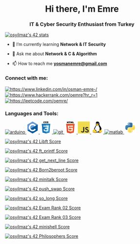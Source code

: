 <h1 align="center">Hi there, I'm Emre</h1>
<h3 align="center">IT & Cyber Security Enthusiast from Turkey</h3>

[![osyilmaz's 42 stats](https://badge42.vercel.app/api/v2/cl9pmwq9s00060fjwu004qnej/stats?cursusId=21&coalitionId=227)](https://github.com/JaeSeoKim/badge42)


- 🌱 I’m currently learning **Network & IT Security**

- 💬 Ask me about **Network & C & Algorithm**

- 📫 How to reach me **yosmanemre@gmail.com**

<h3 align="left">Connect with me:</h3>
<p align="left">
<a href="https://linkedin.com/in/https://www.linkedin.com/in/osman-emre-/" target="blank"><img align="center" src="https://raw.githubusercontent.com/rahuldkjain/github-profile-readme-generator/master/src/images/icons/Social/linked-in-alt.svg" alt="https://www.linkedin.com/in/osman-emre-/" height="30" width="40" /></a>
<a href="https://www.hackerrank.com/https://www.hackerrank.com/oemre?hr_r=1" target="blank"><img align="center" src="https://raw.githubusercontent.com/rahuldkjain/github-profile-readme-generator/master/src/images/icons/Social/hackerrank.svg" alt="https://www.hackerrank.com/oemre?hr_r=1" height="30" width="40" /></a>
<a href="https://www.leetcode.com/https://leetcode.com/oemre/" target="blank"><img align="center" src="https://raw.githubusercontent.com/rahuldkjain/github-profile-readme-generator/master/src/images/icons/Social/leet-code.svg" alt="https://leetcode.com/oemre/" height="30" width="40" /></a>
</p>

<h3 align="left">Languages and Tools:</h3>
<p align="left"> <a href="https://www.arduino.cc/" target="_blank" rel="noreferrer"> <img src="https://cdn.worldvectorlogo.com/logos/arduino-1.svg" alt="arduino" width="40" height="40"/> </a> <a href="https://www.cprogramming.com/" target="_blank" rel="noreferrer"> <img src="https://raw.githubusercontent.com/devicons/devicon/master/icons/c/c-original.svg" alt="c" width="40" height="40"/> </a> <a href="https://www.w3schools.com/css/" target="_blank" rel="noreferrer"> <img src="https://raw.githubusercontent.com/devicons/devicon/master/icons/css3/css3-original-wordmark.svg" alt="css3" width="40" height="40"/> </a> <a href="https://git-scm.com/" target="_blank" rel="noreferrer"> <img src="https://www.vectorlogo.zone/logos/git-scm/git-scm-icon.svg" alt="git" width="40" height="40"/> </a> <a href="https://www.w3.org/html/" target="_blank" rel="noreferrer"> <img src="https://raw.githubusercontent.com/devicons/devicon/master/icons/html5/html5-original-wordmark.svg" alt="html5" width="40" height="40"/> </a> <a href="https://developer.mozilla.org/en-US/docs/Web/JavaScript" target="_blank" rel="noreferrer"> <img src="https://raw.githubusercontent.com/devicons/devicon/master/icons/javascript/javascript-original.svg" alt="javascript" width="40" height="40"/> </a> <a href="https://www.linux.org/" target="_blank" rel="noreferrer"> <img src="https://raw.githubusercontent.com/devicons/devicon/master/icons/linux/linux-original.svg" alt="linux" width="40" height="40"/> </a> <a href="https://www.mathworks.com/" target="_blank" rel="noreferrer"> <img src="https://upload.wikimedia.org/wikipedia/commons/2/21/Matlab_Logo.png" alt="matlab" width="40" height="40"/> </a> <a href="https://www.python.org" target="_blank" rel="noreferrer"> <img src="https://raw.githubusercontent.com/devicons/devicon/master/icons/python/python-original.svg" alt="python" width="40" height="40"/> </a> </p>

[![osyilmaz's 42 Libft Score](https://badge42.vercel.app/api/v2/cl9pmwq9s00060fjwu004qnej/project/2817962)](https://github.com/JaeSeoKim/badge42)

[![osyilmaz's 42 ft_printf Score](https://badge42.vercel.app/api/v2/cl9pmwq9s00060fjwu004qnej/project/2847080)](https://github.com/JaeSeoKim/badge42)

[![osyilmaz's 42 get_next_line Score](https://badge42.vercel.app/api/v2/cl9pmwq9s00060fjwu004qnej/project/2859509)](https://github.com/JaeSeoKim/badge42)

[![osyilmaz's 42 Born2beroot Score](https://badge42.vercel.app/api/v2/cl9pmwq9s00060fjwu004qnej/project/2896808)](https://github.com/JaeSeoKim/badge42)

[![osyilmaz's 42 minitalk Score](https://badge42.vercel.app/api/v2/cl9pmwq9s00060fjwu004qnej/project/2907215)](https://github.com/JaeSeoKim/badge42)

[![osyilmaz's 42 push_swap Score](https://badge42.vercel.app/api/v2/cl9pmwq9s00060fjwu004qnej/project/2961409)](https://github.com/JaeSeoKim/badge42)

[![osyilmaz's 42 so_long Score](https://badge42.vercel.app/api/v2/cl9pmwq9s00060fjwu004qnej/project/2976754)](https://github.com/JaeSeoKim/badge42)

[![osyilmaz's 42 Exam Rank 02 Score](https://badge42.vercel.app/api/v2/cl9pmwq9s00060fjwu004qnej/project/2967292)](https://github.com/JaeSeoKim/badge42)

[![osyilmaz's 42 Exam Rank 03 Score](https://badge42.vercel.app/api/v2/cl9pmwq9s00060fjwu004qnej/project/3019500)](https://github.com/JaeSeoKim/badge42)

[![osyilmaz's 42 minishell Score](https://badge42.vercel.app/api/v2/cl9pmwq9s00060fjwu004qnej/project/3040054)](https://github.com/JaeSeoKim/badge42)

[![osyilmaz's 42 Philosophers Score](https://badge42.vercel.app/api/v2/cl9pmwq9s00060fjwu004qnej/project/3084117)](https://github.com/JaeSeoKim/badge42)
